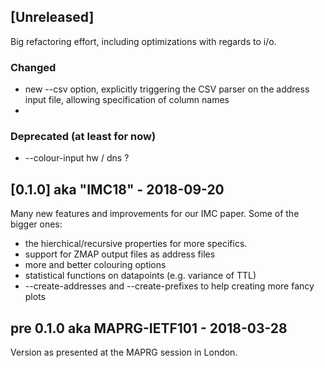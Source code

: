 ## [Unreleased]

Big refactoring effort, including optimizations with regards to i/o.

### Changed
* new --csv option, explicitly triggering the CSV parser on the address input
  file, allowing specification of column names
* 


### Deprecated (at least for now)
* --colour-input hw / dns ?



## [0.1.0] aka "IMC18" - 2018-09-20

Many new features and improvements for our IMC paper.
Some of the bigger ones: 

* the hierchical/recursive properties for more specifics.
* support for ZMAP output files as address files
* more and better colouring options
* statistical functions on datapoints (e.g. variance of TTL)
* --create-addresses and --create-prefixes to help creating more fancy plots


## pre 0.1.0 aka MAPRG-IETF101 - 2018-03-28

Version as presented at the MAPRG session in London.
